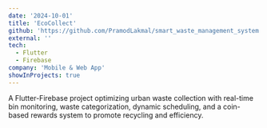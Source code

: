 ```yaml
---
date: '2024-10-01'
title: 'EcoCollect'
github: 'https://github.com/PramodLakmal/smart_waste_management_system'
external: ''
tech:
  - Flutter
  - Firebase
company: 'Mobile & Web App'
showInProjects: true
---
```


A Flutter-Firebase project optimizing urban waste collection with real-time bin monitoring, waste categorization, dynamic scheduling, and a coin-based rewards system to promote recycling and efficiency.
